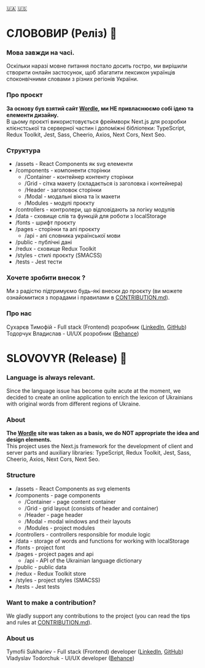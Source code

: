 [:ukraine:](#link-ua)
[:us:](#link-us)

# <a name="link-ua">СЛОВОВИР</a> (Реліз) :milky_way:
### Мова завжди на часі.

Оскільки наразі мовне питання постало досить гостро, ми вирішили створити онлайн застосунок, щоб збагатити лексикон українців споконвічними словами з різних регіонів України.

### Про проєкт

**За основу був взятий сайт [Wordle](https://wordlegame.org/), ми НЕ привласнюємо собі ідею та елементи дизайну.**<br/>
В цьому проєкті використовується фреймворк Next.js для розробки клієнстської та серверної частин і допоміжні бібліотеки: TypeScript, Redux Toolkit, Jest, Sass, Cheerio, Axios, Next Cors, Next Seo.

### Структура

+ /assets - React Components як svg елементи
+ /components - компоненти сторінки
    + /Container - контейнер контенту сторінки
    + /Grid - сітка макету (складається із заголовка і контейнера)
    + /Header - заголовок сторінки
    + /Modal - модальні вікна та їх макети
    + /Modules - модулі проєкту
+ /controllers - контролери, що відповідають за логіку модулів
+ /data - сховище слів та функцій для роботи з localStorage
+ /fonts - шрифт проєкту
+ /pages - сторінки та апі проєкту
    + /api - апі словника української мови
+ /public - публічні дані
+ /redux - сховище Redux Toolkit
+ /styles - стилі проєкту (SMACSS)
+ /tests - Jest тести


### Хочете зробити внесок ?

Ми з радістю підтримуємо будь-які внески до проєкту (ви можете ознайомитися з порадами і правилами в [CONTRIBUTION.md](https://github.com/Teapotka/slovovyr/blob/main/CONTRIBUTING.md)).

### Про нас

Сухарєв Тимофій - Full stack (Frontend) розробник ([LinkedIn](https://www.linkedin.com/in/tymofii-sukhariev-9630a2244/), [GitHub](https://github.com/Teapotka)) <br/>
Тодорчук Владислав - UI/UX розробник ([Behance](https://www.behance.net/vladtodorchuk))

# <a name="link-us">SLOVOVYR</a> (Release) :milky_way:

### Language is always relevant.

Since the language issue has become quite acute at the moment, we decided to create an online application to enrich the lexicon of Ukrainians with original words from different regions of Ukraine.

### About

**The [Wordle](https://wordlegame.org/) site was taken as a basis, we do NOT appropriate the idea and design elements.**<br/>
This project uses the Next.js framework for the development of client and server parts and auxiliary libraries: TypeScript, Redux Toolkit, Jest, Sass, Cheerio, Axios, Next Cors, Next Seo.

### Structure

+ /assets - React Components as svg elements
+ /components - page components
    + /Container - page content container
    + /Grid - grid layout (consists of header and container)
    + /Header - page header
    + /Modal - modal windows and their layouts
    + /Modules - project modules
+ /controllers - controllers responsible for module logic
+ /data - storage of words and functions for working with localStorage
+ /fonts - project font
+ /pages - project pages and api
    + /api - API of the Ukrainian language dictionary
+ /public - public data
+ /redux - Redux Toolkit store
+ /styles - project styles (SMACSS)
+ /tests - Jest tests

### Want to make a contribution?

We gladly support any contributions to the project (you can read the tips and rules at [CONTRIBUTION.md](https://github.com/Teapotka/slovovyr/blob/main/CONTRIBUTING.md)).

### About us

Tymofii Sukhariev - Full stack (Frontend) developer ([LinkedIn](https://www.linkedin.com/in/tymofii-sukhariev-9630a2244/), [GitHub](https://github.com/Teapotka)) <br/>
Vladyslav Todorchuk - UI/UX developer ([Behance](https://www.behance.net/vladtodorchuk))
